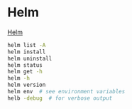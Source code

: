# Helm

[Helm](https://helm.sh/)

```BASH
helm list -A
helm install
helm uninstall
helm status
helm get -h
helm -h
helm version
helm env  # see environment variables
helb -debug  # for verbose output
```
